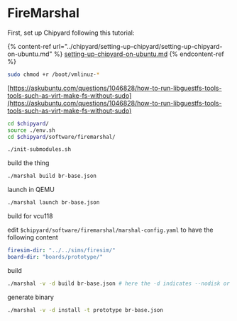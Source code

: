 # FireMarshal



First, set up Chipyard following this tutorial:

{% content-ref url="../chipyard/setting-up-chipyard/setting-up-chipyard-on-ubuntu.md" %}
[setting-up-chipyard-on-ubuntu.md](../chipyard/setting-up-chipyard/setting-up-chipyard-on-ubuntu.md)
{% endcontent-ref %}



```bash
sudo chmod +r /boot/vmlinuz-*
```

[https://askubuntu.com/questions/1046828/how-to-run-libguestfs-tools-tools-such-as-virt-make-fs-without-sudo](https://askubuntu.com/questions/1046828/how-to-run-libguestfs-tools-tools-such-as-virt-make-fs-without-sudo)







```bash
cd $chipyard/
source ./env.sh
cd $chipyard/software/firemarshal/
```



```bash
./init-submodules.sh
```



build the thing

```bash
./marshal build br-base.json
```



launch in QEMU

```bash
./marshal launch br-base.json
```





build for vcu118

edit `$chipyard/software/firemarshal/marshal-config.yaml` to have the following content

```yaml
firesim-dir: "../../sims/firesim/"
board-dir: "boards/prototype/"
```



build

```bash
./marshal -v -d build br-base.json # here the -d indicates --nodisk or initramfs
```



generate binary

```bash
./marshal -v -d install -t prototype br-base.json
```





